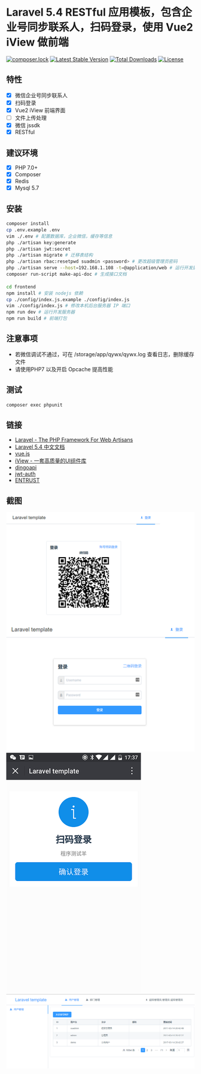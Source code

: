 Laravel 5.4 RESTful 应用模板，包含企业号同步联系人，扫码登录，使用 Vue2 iView 做前端
===============================
[![composer.lock](https://poser.pugx.org/purocean/laravel-template/composerlock)](https://packagist.org/packages/purocean/laravel-template)
[![Latest Stable Version](https://poser.pugx.org/purocean/laravel-template/v/stable)](https://packagist.org/packages/purocean/laravel-template)
[![Total Downloads](https://poser.pugx.org/purocean/laravel-template/downloads)](https://packagist.org/packages/purocean/laravel-template)
[![License](https://poser.pugx.org/purocean/laravel-template/license)](https://packagist.org/packages/purocean/laravel-template)

特性
-------------------
+ [x] 微信企业号同步联系人
+ [x] 扫码登录
+ [x] Vue2 iView 前端界面
+ [ ] 文件上传处理
+ [x] 微信 jssdk
+ [x] RESTful

建议环境
-------------------
+ [x] PHP 7.0+
+ [x] Composer
+ [x] Redis
+ [x] Mysql 5.7

安装
-------------------
```bash
composer install
cp .env.example .env
vim ./.env # 配置数据库，企业微信，缓存等信息
php ./artisan key:generate
php ./artisan jwt:secret
php ./artisan migrate # 迁移表结构
php ./artisan rbac:resetpwd suadmin <password> # 更改超级管理员密码
php ./artisan serve --host=192.168.1.108 -t=@application/web # 运行开发服务器，IP 为本机局域网 IP，以便手机访问（扫码）
composer run-script make-api-doc # 生成接口文档

cd frontend
npm install # 安装 nodejs 依赖
cp ./config/index.js.example ./config/index.js
vim ./config/index.js # 修改本机后台服务器 IP 端口
npm run dev # 运行开发服务器
npm run build # 前端打包
```

注意事项
-------------------
+ 若微信调试不通过，可在 /storage/app/qywx/qywx.log 查看日志，删除缓存文件
+ 请使用PHP7 以及开启 Opcache 提高性能

测试
-------------------
```bash
composer exec phpunit
```

链接
-------------------
+ [Laravel - The PHP Framework For Web Artisans](https://laravel.com/)
+ [Laravel 5.4 中文文档](http://d.laravel-china.org/docs/5.4)
+ [vue.js](https://cn.vuejs.org/)
+ [iView - 一套高质量的UI组件库](https://www.iviewui.com/)
+ [dingoapi](https://github.com/dingo/api)
+ [jwt-auth](https://github.com/tymondesigns/jwt-auth)
+ [ENTRUST](https://github.com/Zizaco/entrust)

截图
-------------------
![login_1](./screenshots/login_1.png "登录")
![login_2](./screenshots/login_2.png "登录")
![user](./screenshots/user.png "用户管理")
